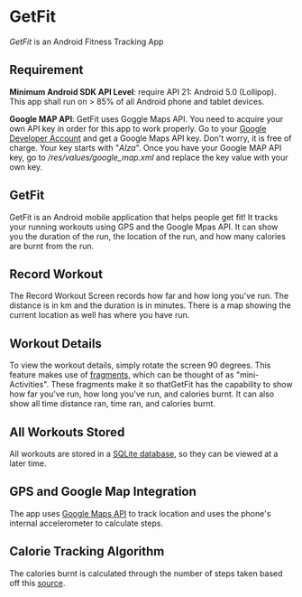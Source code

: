 # GetFit

*GetFit* is an Android Fitness Tracking App

## Requirement

**Minimum Android SDK API Level**: require API 21: Android 5.0 (Lollipop).  This app shall run on > 85% of all Android phone and tablet devices.

**Google MAP API**: GetFit uses Goggle Maps API.  You need to acquire your own API key in order for this app to work properly.  Go to your [Google Developer Account](https://developers.google.com/maps/documentation/android/start#get-key) and get a Google Maps API key.  Don't worry, it is free of charge.  Your key starts with "*AIza*".  Once you have your Google MAP API key, go to */res/values/google_map.xml* and replace the key value with your own key.  

## GetFit
GetFit is an Android mobile application that helps people get fit! It tracks your running workouts using GPS and the Google Mpas API. It can show you the duration of the run, the location of the run, and how many calories are burnt from the run.

## Record Workout
The Record Workout Screen records how far and how long you've run. The distance is in km and the duration is in minutes. There is a map showing the current location as well has where you have run.

## Workout Details
To view the workout details, simply rotate the screen 90 degrees. This feature makes use of [fragments](https://developer.android.com/guide/components/fragments), which can be thought of as "mini-Activities". These fragments make it so thatGetFit has the capability to show how far you've run, how long you've run, and calories burnt. It can also show all time distance ran, time ran, and calories burnt.

## All Workouts Stored
All workouts are stored in a [SQLite database](https://developer.android.com/training/data-storage/sqlite), so they can be viewed at a later time. 

## GPS and Google Map Integration
The app uses [Google Maps API](https://developers.google.com/maps/documentation/android-sdk/start) to track location and uses the phone's internal accelerometer to calculate steps.

## Calorie Tracking Algorithm
The calories burnt is calculated through the number of steps taken based off this [source](https://www.verywellfit.com/pedometer-steps-to-calories-converter-3882595). 
